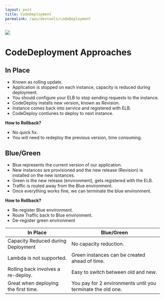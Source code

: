 ```yaml
---
layout: post
title: CodeDeployment
permalink: /aws/devtools/codeDeployment
---
```


![]({{site.cdn}}/aws/dev-theory/code-deploy-approaches.png)

# CodeDeployment Approaches
## In Place
- Known as rolling update.
- Application is stopped on each instance, capacity is reduced during deployment.
- You should configure your ELB to stop sending requests to the instance.
- CodeDeploy installs new version, known as Revision.
- Instance comes back into service and registered with ELB.
- CodeDeploy contiunes to deploy to next instance.

**How to Rollback?**
- No quick fix.
- You will need to redeploy the previous version, time consuming.

## Blue/Green
- Blue represents the current version of our application.
- New instances are provisioned and the new release (Revision) is installed on the new isntances.
- Green is the new release (environment), gets registered with the ELB.
- Traffic is routed away from the Blue environment.
- Once everything works fine, we can terminate the blue environment.

**How to Rollback?**
- Re-register Blue environment.
- Route Traffic back to Blue environment.
- De-register green environment

|In Place | Blue/Green |
|---|---|
|Capacity Reduced during Deployment|No capacity reduction.|
|Lambda is not supported.|Green instances can be created ahead of time.|
|Rolling back involves a re-deploy.|Easy to switch between old and new.|
|Great when deploying the first time.|You pay for 2 environments until you terminate the old one.|
